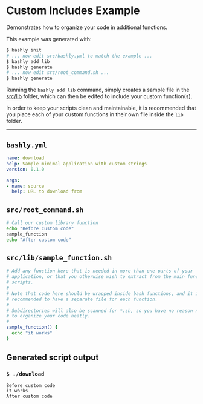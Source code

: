 # Custom Includes Example

Demonstrates how to organize your code in additional functions.

This example was generated with:

```bash
$ bashly init
# ... now edit src/bashly.yml to match the example ...
$ bashly add lib
$ bashly generate
# ... now edit src/root_command.sh ...
$ bashly generate
```

Running the `bashly add lib` command, simply creates a sample file in the
[src/lib](src/lib) folder, which can then be edited to include your custom
function(s).

In order to keep your scripts clean and maintainable, it is recommended that you
place each of your custom functions in their own file inside the `lib` folder.

<!-- include: src/root_command.sh src/lib/sample_function.sh -->

-----

## `bashly.yml`

```yaml
name: download
help: Sample minimal application with custom strings
version: 0.1.0

args:
- name: source
  help: URL to download from
```

## `src/root_command.sh`

```bash
# Call our custom library function
echo "Before custom code"
sample_function
echo "After custom code"

```

## `src/lib/sample_function.sh`

```bash
# Add any function here that is needed in more than one parts of your
# application, or that you otherwise wish to extract from the main function
# scripts.
#
# Note that code here should be wrapped inside bash functions, and it is
# recommended to have a separate file for each function.
#
# Subdirectories will also be scanned for *.sh, so you have no reason not
# to organize your code neatly.
#
sample_function() {
  echo "it works"
}

```


## Generated script output

### `$ ./download`

```shell
Before custom code
it works
After custom code


```



